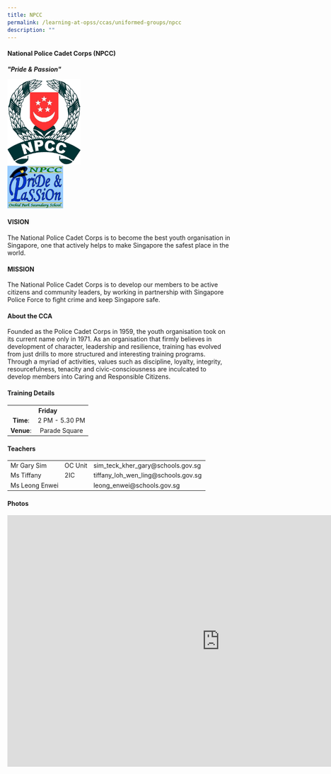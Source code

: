```yaml
---
title: NPCC
permalink: /learning-at-opss/ccas/uniformed-groups/npcc
description: ""
---
```

<h4>National Police Cadet Corps (NPCC)</h4>
<p><strong><em>"Pride &amp; Passion"</em></strong></p>
<img style="width: 33%;" src="/images/npcc.jpg" /><br>
<img style="width: 25%;" src="/images/npcc1.jpg" />
<h4><strong>VISION</strong></h4>
<p>The National Police Cadet Corps is to become the best youth organisation in Singapore, one that actively helps to make Singapore the safest place in the world.</p>
<h4><strong>MISSION</strong></h4>
<p>The National Police Cadet Corps is to develop our members to be active citizens and community leaders, by working in partnership with Singapore Police Force to fight crime and keep Singapore safe.</p>
<h4>About the CCA</h4>
<p>Founded as the Police Cadet Corps in 1959, the youth organisation took on its current name only in 1971. As an organisation that firmly believes in development of character, leadership and resilience, training has evolved from just drills to more structured and interesting training programs. Through a myriad of activities, values such as discipline, loyalty, integrity, resourcefulness, tenacity and civic-consciousness are inculcated to develop members into Caring and Responsible Citizens.</p>
<h4>Training Details</h4>
<table>
<tbody>
<tr>
<th style="text-align: center;" colspan="2">Friday</th>
</tr>
<tr>
<td style="text-align: center;"><strong>Time</strong>:</td>
<td style="text-align: center;">2 PM - 5.30 PM</td>
</tr>
<tr>
<td style="text-align: center;"><strong>Venue</strong>:</td>
<td style="text-align: center;">Parade Square</td>
</tr>
</tbody>
</table>
<h4>Teachers</h4>
<div>
<table>
<tbody>
<tr>
<td>Mr Gary Sim</td>
<td>OC Unit</td>
<td>sim_teck_kher_gary@schools.gov.sg&nbsp;</td>
</tr>
<tr>
<td>Ms Tiffany</td>
<td>2IC</td>
<td>tiffany_loh_wen_ling@schools.gov.sg</td>
</tr>
<tr>
<td>Ms Leong Enwei</td>
<td>&nbsp;</td>
<td>leong_enwei@schools.gov.sg</td>
</tr>
</tbody>
</table>
<h4>Photos</h4>
	<iframe src="https://docs.google.com/presentation/d/e/2PACX-1vTINJpkIZy_r8S2ErmXqlGz-j3GKOWWQlILq_YIVzCbbksXE7nSPAXscgfnlwxLQrVbgQIPTZ4ictv-/embed?start=false&loop=false&delayms=10000" frameborder="0" width="960" height="569" allowfullscreen="true"></iframe>